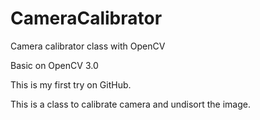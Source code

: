 # CameraCalibrator
Camera calibrator class with OpenCV

Basic on OpenCV 3.0

This is my first try on GitHub.

This is a class to calibrate camera and undisort the image.
